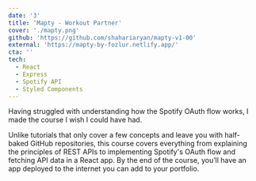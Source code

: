 ```yaml
---
date: '3'
title: 'Mapty - Workout Partner'
cover: './mapty.png'
github: 'https://github.com/shahariaryan/mapty-v1-00'
external: 'https://mapty-by-fozlur.netlify.app/'
cta: ''
tech:
  - React
  - Express
  - Spotify API
  - Styled Components
---
```


Having struggled with understanding how the Spotify OAuth flow works, I made the course I wish I could have had.

Unlike tutorials that only cover a few concepts and leave you with half-baked GitHub repositories, this course covers everything from explaining the principles of REST APIs to implementing Spotify's OAuth flow and fetching API data in a React app. By the end of the course, you’ll have an app deployed to the internet you can add to your portfolio.
